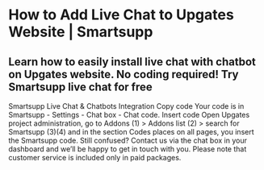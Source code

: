 # How to Add Live Chat to Upgates Website | Smartsupp
## Learn how to easily install live chat with chatbot on Upgates website. No coding required! Try Smartsupp live chat for free
Smartsupp Live Chat & Chatbots Integration
Copy code
Your code is in Smartsupp - Settings - Chat box - Chat code.
Insert code
Open Upgates project administration, go to Addons (1) > Addons list (2) > search for Smartsupp (3)(4) and in the section Codes places on all pages, you insert the Smartsupp code. 
Still confused? Contact us via the chat box in your dashboard and we’ll be happy to get in touch with you. Please note that customer service is included only in paid packages.

